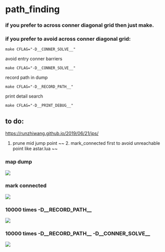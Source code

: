# path_finding

### if you prefer to across conner diagonal grid then just make.

### if you prefer to avoid across conner diagonal grid:

    make CFLAG="-D__CONNER_SOLVE__"

avoid entry conner barriers

    make CFLAG="-D__CONNER_SOLVE__"

record path in dump

    make CFLAG="-D__RECORD_PATH__"

print detail search

    make CFLAG="-D__PRINT_DEBUG__"

## to do:

https://runzhiwang.github.io/2019/06/21/jps/

1. prune mid jump point
~~  2. mark_connected first to avoid unreachable point like astar.lua  ~~

### map dump

![](https://github.com/rangercyh/path_finding/blob/master/img/4.jpg)

### mark connected

![](https://github.com/rangercyh/path_finding/blob/master/img/3.jpg)

### 10000 times -D__RECORD_PATH__

![](https://github.com/rangercyh/path_finding/blob/master/img/1.jpg)

### 10000 times -D__RECORD_PATH__ -D__CONNER_SOLVE__

![](https://github.com/rangercyh/path_finding/blob/master/img/2.jpg)
